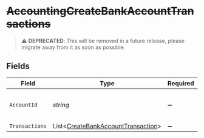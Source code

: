# ~~AccountingCreateBankAccountTransactions~~

> :warning: **DEPRECATED**: This will be removed in a future release, please migrate away from it as soon as possible.


## Fields

| Field                                                                                         | Type                                                                                          | Required                                                                                      | Description                                                                                   | Example                                                                                       |
| --------------------------------------------------------------------------------------------- | --------------------------------------------------------------------------------------------- | --------------------------------------------------------------------------------------------- | --------------------------------------------------------------------------------------------- | --------------------------------------------------------------------------------------------- |
| `AccountId`                                                                                   | *string*                                                                                      | :heavy_minus_sign:                                                                            | Unique identifier for a bank account.                                                         | 13d946f0-c5d5-42bc-b092-97ece17923ab                                                          |
| `Transactions`                                                                                | List<[CreateBankAccountTransaction](../../Models/Components/CreateBankAccountTransaction.md)> | :heavy_minus_sign:                                                                            | N/A                                                                                           |                                                                                               |